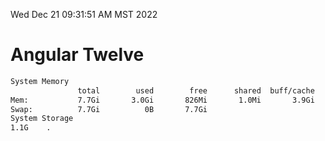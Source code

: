 Wed Dec 21 09:31:51 AM MST 2022

# Angular Twelve

```bash
System Memory
               total        used        free      shared  buff/cache   available
Mem:           7.7Gi       3.0Gi       826Mi       1.0Mi       3.9Gi       4.4Gi
Swap:          7.7Gi          0B       7.7Gi
System Storage
1.1G	.
```
